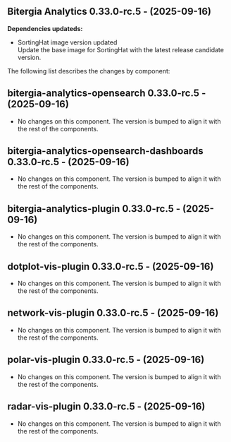 ## Bitergia Analytics 0.33.0-rc.5 - (2025-09-16)

**Dependencies updateds:**

 * SortingHat image version updated\
   Update the base image for SortingHat with the latest release candidate
   version.

The following list describes the changes by component:

  ## bitergia-analytics-opensearch 0.33.0-rc.5 - (2025-09-16)
  
  * No changes on this component. The version is bumped to align it
    with the rest of the components.
  ## bitergia-analytics-opensearch-dashboards 0.33.0-rc.5 - (2025-09-16)
  
  * No changes on this component. The version is bumped to align it
    with the rest of the components.
  ## bitergia-analytics-plugin 0.33.0-rc.5 - (2025-09-16)
  
  * No changes on this component. The version is bumped to align it
    with the rest of the components.
  ## dotplot-vis-plugin 0.33.0-rc.5 - (2025-09-16)
  
  * No changes on this component. The version is bumped to align it
    with the rest of the components.
  ## network-vis-plugin 0.33.0-rc.5 - (2025-09-16)
  
  * No changes on this component. The version is bumped to align it
    with the rest of the components.
  ## polar-vis-plugin 0.33.0-rc.5 - (2025-09-16)
  
  * No changes on this component. The version is bumped to align it
    with the rest of the components.
  ## radar-vis-plugin 0.33.0-rc.5 - (2025-09-16)
  
  * No changes on this component. The version is bumped to align it
    with the rest of the components.






